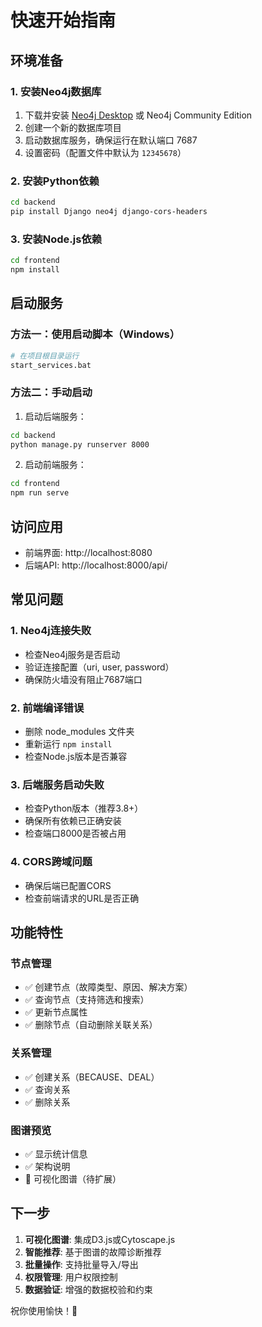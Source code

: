 # 快速开始指南

## 环境准备

### 1. 安装Neo4j数据库
1. 下载并安装 [Neo4j Desktop](https://neo4j.com/download/) 或 Neo4j Community Edition
2. 创建一个新的数据库项目
3. 启动数据库服务，确保运行在默认端口 7687
4. 设置密码（配置文件中默认为 `12345678`）

### 2. 安装Python依赖
```bash
cd backend
pip install Django neo4j django-cors-headers
```

### 3. 安装Node.js依赖
```bash
cd frontend
npm install
```

## 启动服务

### 方法一：使用启动脚本（Windows）
```bash
# 在项目根目录运行
start_services.bat
```

### 方法二：手动启动

1. 启动后端服务：
```bash
cd backend
python manage.py runserver 8000
```

2. 启动前端服务：
```bash
cd frontend
npm run serve
```


## 访问应用

- 前端界面: http://localhost:8080
- 后端API: http://localhost:8000/api/

## 常见问题

### 1. Neo4j连接失败
- 检查Neo4j服务是否启动
- 验证连接配置（uri, user, password）
- 确保防火墙没有阻止7687端口

### 2. 前端编译错误
- 删除 node_modules 文件夹
- 重新运行 `npm install`
- 检查Node.js版本是否兼容

### 3. 后端服务启动失败
- 检查Python版本（推荐3.8+）
- 确保所有依赖已正确安装
- 检查端口8000是否被占用

### 4. CORS跨域问题
- 确保后端已配置CORS
- 检查前端请求的URL是否正确

## 功能特性

### 节点管理
- ✅ 创建节点（故障类型、原因、解决方案）
- ✅ 查询节点（支持筛选和搜索）
- ✅ 更新节点属性
- ✅ 删除节点（自动删除关联关系）

### 关系管理
- ✅ 创建关系（BECAUSE、DEAL）
- ✅ 查询关系
- ✅ 删除关系

### 图谱预览
- ✅ 显示统计信息
- ✅ 架构说明
- 🔄 可视化图谱（待扩展）

## 下一步

1. **可视化图谱**: 集成D3.js或Cytoscape.js
2. **智能推荐**: 基于图谱的故障诊断推荐
3. **批量操作**: 支持批量导入/导出
4. **权限管理**: 用户权限控制
5. **数据验证**: 增强的数据校验和约束

祝你使用愉快！🚀
